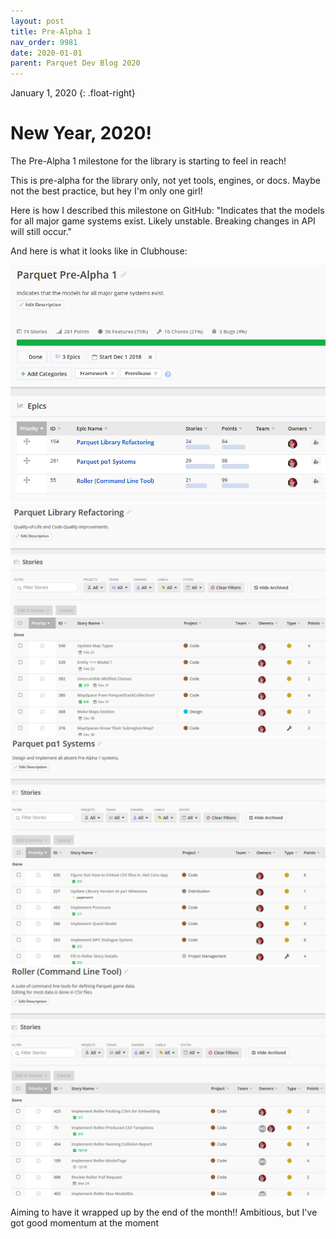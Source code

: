 ```yaml
---
layout: post
title: Pre-Alpha 1
nav_order: 9981
date: 2020-01-01
parent: Parquet Dev Blog 2020
---
```

January 1, 2020
{: .float-right}

# New Year, 2020!

The Pre-Alpha 1 milestone for the library is starting to feel in reach!

This is pre-alpha for the library only, not yet tools, engines, or docs.
Maybe not the best practice, but hey I'm only one girl!

Here is how I described this milestone on GitHub:
  "Indicates that the models for all major game systems exist.
  Likely unstable. Breaking changes in API will still occur."

And here is what it looks like in Clubhouse:

![The Pre-Alpha 1 Milestone in Clubhouse](image-2020-01-01_1.png)
![The Library Refactoring Epic in Clubhouse](image-2020-01-01_2.png)
![The Pre-Alpha 1 Systems Epic in Clubhouse](image-2020-01-01_3.png)
![The Roller Command Line Tool Epic in Clubhouse](image-2020-01-01_4.png)

Aiming to have it wrapped up by the end of the month!! 
Ambitious, but I've got good momentum at the moment
